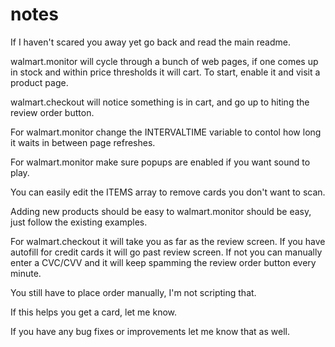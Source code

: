 # notes

If I haven't scared you away yet go back and read the main readme.

walmart.monitor will cycle through a bunch of web pages, if one comes
up in stock and within price thresholds it will cart.  To start,
enable it and visit a product page.

walmart.checkout will notice something is in cart, and go up to hiting
the review order button.

For walmart.monitor change the INTERVALTIME variable to contol how
long it waits in between page refreshes.

For walmart.monitor make sure popups are enabled if you want sound to
play.

You can easily edit the ITEMS array to remove cards you don't want to
scan.

Adding new products should be easy to walmart.monitor should be easy,
just follow the existing examples.

For walmart.checkout it will take you as far as the review screen.  If
you have autofill for credit cards it will go past review screen.  If
not you can manually enter a CVC/CVV and it will keep spamming the
review order button every minute.

You still have to place order manually, I'm not scripting that.

If this helps you get a card, let me know.

If you have any bug fixes or improvements let me know that as well.
